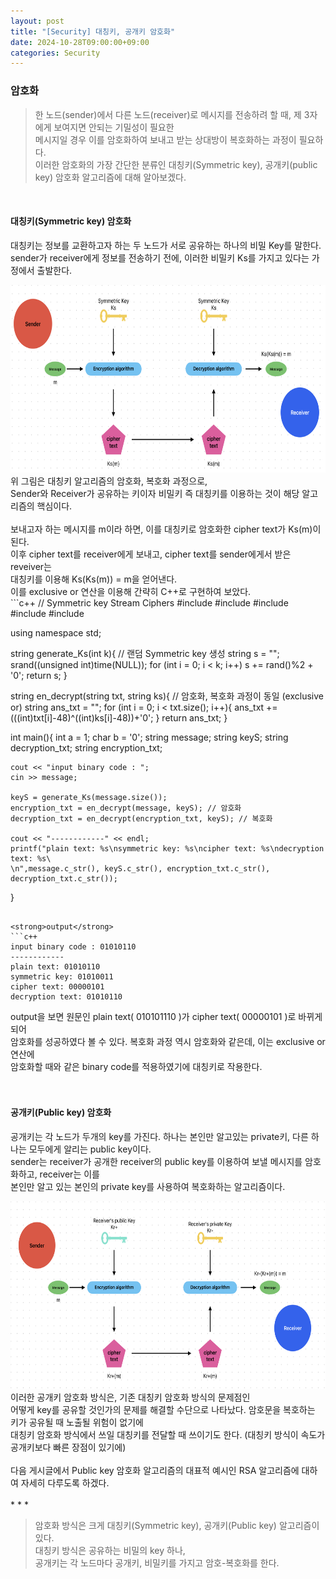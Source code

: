 ```yaml
---
layout: post
title: "[Security] 대칭키, 공개키 암호화"
date: 2024-10-28T09:00:00+09:00
categories: Security
---
```

### 암호화
> 한 노드(sender)에서 다른 노드(receiver)로 메시지를 전송하려 할 때, 제 3자에게 보여지면 안되는 기밀성이 필요한<br>
메시지일 경우 이를 암호화하여 보내고 받는 상대방이 복호화하는 과정이 필요하다.<br>
이러한 암호화의 가장 간단한 분류인 대칭키(Symmetric key), 공개키(public key) 암호화 알고리즘에 대해 알아보겠다.

<br>

#### 대칭키(Symmetric key) 암호화
대칭키는 정보를 교환하고자 하는 두 노드가 서로 공유하는 하나의 비밀 Key를 말한다.<br>
sender가 receiver에게 정보를 전송하기 전에, 이러한 비밀키 Ks를 가지고 있다는 가정에서 출발한다.<br>
<center><img src = "/public/img/security1-1.png" height = "300px"></center>
위 그림은 대칭키 알고리즘의 암호화, 복호화 과정으로,<br>
Sender와 Receiver가 공유하는 키이자 비밀키 즉 대칭키를 이용하는 것이 해당 알고리즘의 핵심이다.<br>
<br>
보내고자 하는 메시지를 m이라 하면, 이를 대칭키로 암호화한 cipher text가 Ks(m)이 된다.<br>
이후 cipher text를 receiver에게 보내고, cipher text를 sender에게서 받은 reveiver는<br>
대칭키를 이용해 Ks(Ks(m)) = m을 얻어낸다.

<br>
이를 exclusive or 연산을 이용해 간략히 C++로 구현하여 보았다.<br>
```c++
// Symmetric key Stream Ciphers
#include <iostream>
#include <vector>
#include <string>
#include <random>
#include <ctime>

using namespace std;

string generate_Ks(int k){ // 랜덤 Symmetric key 생성
    string s = "";
    srand((unsigned int)time(NULL));
    for (int i = 0; i < k; i++) s += rand()%2 + '0';
    return s;
}

string en_decrypt(string txt, string ks){ // 암호화, 복호화 과정이 동일 (exclusive or)
    string ans_txt = "";
    for (int i = 0; i < txt.size(); i++){
        ans_txt += (((int)txt[i]-48)^((int)ks[i]-48))+'0';
    }
    return ans_txt;
}

int main(){
    int a = 1;
    char b = '0';
    string message;
    string keyS;
    string decryption_txt;
    string encryption_txt;

    cout << "input binary code : ";
    cin >> message;

    keyS = generate_Ks(message.size());
    encryption_txt = en_decrypt(message, keyS); // 암호화
    decryption_txt = en_decrypt(encryption_txt, keyS); // 복호화

    cout << "------------" << endl;
    printf("plain text: %s\nsymmetric key: %s\ncipher text: %s\ndecryption text: %s\
    \n",message.c_str(), keyS.c_str(), encryption_txt.c_str(), decryption_txt.c_str()); 
}   
```

<strong>output</strong>
```c++
input binary code : 01010110
------------
plain text: 01010110
symmetric key: 01010011
cipher text: 00000101
decryption text: 01010110
```
output을 보면 원문인 plain text( 010101110 )가 cipher text( 00000101 )로 바뀌게 되어 <br>
암호화를 성공하였다 볼 수 있다. 복호화 과정 역시 암호화와 같은데, 이는 exclusive or 연산에<br>
암호화할 때와 같은 binary code를 적용하였기에 대칭키로 작용한다.
<br><br><br>

#### 공개키(Public key) 암호화
공개키는 각 노드가 두개의 key를 가진다. 하나는 본인만 알고있는 private키, 다른 하나는 모두에게 알리는 public key이다.<br>
sender는 receiver가 공개한 receiver의 public key를 이용하여 보낼 메시지를 암호화하고, receiver는 이를<br>
본인만 알고 있는 본인의 private key를 사용하여 복호화하는 알고리즘이다.
<center><img src = "/public/img/security1-2.png" height = "300px"></center>
이러한 공개키 암호화 방식은, 기존 대칭키 암호화 방식의 문제점인<br>
어떻게 key를 공유할 것인가의 문제를 해결할 수단으로 나타났다. 암호문을 복호하는 키가 공유될 때 노출될 위험이 없기에<br>
대칭키 암호화 방식에서 쓰일 대칭키를 전달할 때 쓰이기도 한다. (대칭키 방식이 속도가 공개키보다 빠른 장점이 있기에)<br>
<br>
다음 게시글에서 Public key 암호화 알고리즘의 대표적 예시인 RSA 알고리즘에 대하여 자세히 다루도록 하겠다.
<br><br>
* * *

>암호화 방식은 크게 대칭키(Symmetric key), 공개키(Public key) 알고리즘이 있다.
<br>대칭키 방식은 공유하는 비밀의 key 하나,
<br>공개키는 각 노드마다 공개키, 비밀키를 가지고 암호-복호화를 한다.
